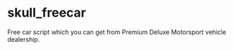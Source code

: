 # skull_freecar

Free car script which you can get from Premium Deluxe Motorsport vehicle dealership.
